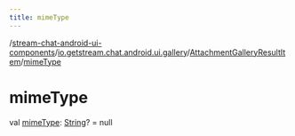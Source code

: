```yaml
---
title: mimeType
---
```

/[stream-chat-android-ui-components](../../index.md)/[io.getstream.chat.android.ui.gallery](../index.md)/[AttachmentGalleryResultItem](index.md)/[mimeType](mimeType.md)  
  
  
  
# mimeType  
val [mimeType](mimeType.md): [String](https://kotlinlang.org/api/latest/jvm/stdlib/kotlin/-string/index.html)? = null
